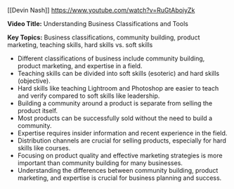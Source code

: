 [[Devin Nash]]
https://www.youtube.com/watch?v=RuGtAboiyZk

**Video Title:** Understanding Business Classifications and Tools

**Key Topics:** Business classifications, community building, product marketing, teaching skills, hard skills vs. soft skills
- Different classifications of business include community building, product marketing, and expertise in a field.
- Teaching skills can be divided into soft skills (esoteric) and hard skills (objective).
- Hard skills like teaching Lightroom and Photoshop are easier to teach and verify compared to soft skills like leadership.
- Building a community around a product is separate from selling the product itself.
- Most products can be successfully sold without the need to build a community.
- Expertise requires insider information and recent experience in the field.
- Distribution channels are crucial for selling products, especially for hard skills like courses.
- Focusing on product quality and effective marketing strategies is more important than community building for many businesses.
- Understanding the differences between community building, product marketing, and expertise is crucial for business planning and success.
